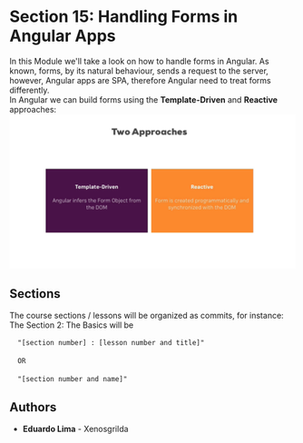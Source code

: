 # Section 15: Handling Forms in Angular Apps

In this Module we'll take a look on how to handle forms in Angular. As known, forms, by its natural behaviour, sends a
request to the server, however, Angular apps are SPA, therefore Angular need to treat forms differently.
<br />
In Angular we can build forms using the **Template-Driven** and **Reactive** approaches:
![TDvsRA](./src/assets/template-driven-vs-reactive-approach.png?raw=true "Template Driven vs Reactive Approach")

## Sections

The course sections / lessons will be organized as commits, for instance:
The Section 2: The Basics will be
```
  "[section number] : [lesson number and title]"
  
  OR
  
  "[section number and name]"
```
## Authors

* **Eduardo Lima** - Xenosgrilda

